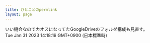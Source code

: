 ```yaml
---
title: ひとことのpermlink
layout: page
---
```

<div class="box" dt="1675142299217">
  いい機会なのでカオスになってたGoogleDriveのフォルダ構成も見直す。
  <div class="content is-small">Tue Jan 31 2023 14:18:19 GMT+0900 (日本標準時)</div>
</div>